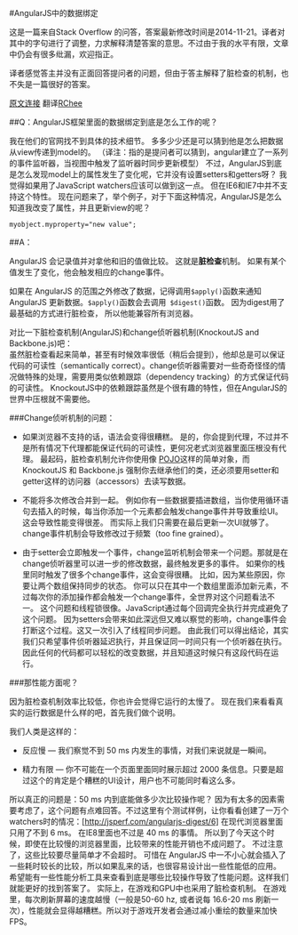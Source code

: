 #AngularJS中的数据绑定

这是一篇来自Stack Overflow 的问答，答案最新修改时间是2014-11-21。译者对其中的字句进行了调整，力求解释清楚答案的意思。不过由于我的水平有限，文章中仍会有很多纰漏，欢迎指正。 

译者感觉答主并没有正面回答提问者的问题，但由于答主解释了脏检查的机制，也不失是一篇很好的答案。

[原文连接](http://stackoverflow.com/questions/9682092/databinding-in-angularjs) 翻译[RChee](https://github.com/rchee)

##Q：AngularJS框架里面的数据绑定到底是怎么工作的呢？

我在他们的官网找不到具体的技术细节。
多多少少还是可以猜到他是怎么把数据从view传递到model的。
（译注：指的是提问者可以猜到，angular建立了一系列的事件监听器，当视图中触发了监听器时同步更新模型）
不过，AngularJS到底是怎么发现model上的属性发生了变化呢，它并没有设置setters和getters呀？
我觉得如果用了JavaScript watchers应该可以做到这一点。
但在IE6和IE7中并不支持这个特性。
现在问题来了，举个例子，对于下面这种情况，AngularJS是怎么知道我改变了属性，并且更新view的呢？

``myobject.myproperty="new value";``

##A：

AngularJS 会记录值并对拿他和旧的值做比较。
这就是**脏检查**机制。
如果有某个值发生了变化，他会触发相应的change事件。

如果在 AngularJS 的范围之外修改了数据，记得调用`$apply()`函数来通知 AngularJS 更新数据。`$apply()`函数会去调用` $digest()`函数。
因为digest用了最基础的方式进行脏检查，
所以他能兼容所有浏览器。

对比一下脏检查机制(AngularJS)和change侦听器机制(KnockoutJS and Backbone.js)吧：<br/>
虽然脏检查看起来简单，甚至有时候效率很低（稍后会提到），他却总是可以保证代码的可读性（semantically correct）。change侦听器需要对一些奇奇怪怪的情况做特殊的处理，需要用类似依赖跟踪（dependency tracking）的方式保证代码的可读性。
KnockoutJS中的依赖跟踪虽然是个很有趣的特性，但在AngularJS的世界中压根就不需要他。


###Change侦听机制的问题：

* 如果浏览器不支持的话，语法会变得很糟糕。
是的，你会提到代理，不过并不是所有情况下代理都能保证代码的可读性，更何况老式浏览器里面压根没有代理。
最起码，脏检查机制允许你使用像 [POJO](http://en.wikipedia.org/wiki/Plain_Old_Java_Object)这样的简单对象，而 KnockoutJS 和  Backbone.js 强制你去继承他们的类，还必须要用setter和getter这样的访问器（accessors）去读写数据。

* 不能将多次修改合并到一起。
例如你有一些数据要插进数组，当你使用循环语句去插入的时候，每当你添加一个元素都会触发change事件并导致重绘UI。
这会导致性能变得很差。
而实际上我们只需要在最后更新一次UI就够了。
change事件机制会导致修改过于频繁（too fine grained）。

* 由于setter会立即触发一个事件，change监听机制会带来一个问题。那就是在change侦听器里可以进一步的修改数据，最终触发更多的事件。
如果你的栈里同时触发了很多个change事件，这会变得很糟。
比如，因为某些原因，你要让两个数组保持同步的状态。
你可以只在其中一个数组里面添加新元素，不过每次你的添加操作都会触发一个change事件，全世界对这个问题看法不一。
这个问题和线程锁很像。JavaScript通过每个回调完全执行并完成避免了这个问题。
因为setters会带来如此深远但又难以察觉的影响，change事件会打断这个过程。这又一次引入了线程同步问题。
由此我们可以得出结论，其实我们只希望事件侦听器延迟执行，并且保证同一时间只有一个侦听器在执行。因此任何的代码都可以轻松的改变数据，并且知道这时候只有这段代码在运行。

###那性能方面呢？

因为脏检查机制效率比较低，你也许会觉得它运行的太慢了。
现在我们来看看真实的运行数据是什么样的吧，首先我们做个说明。

我们人类是这样的：

* 反应慢 — 我们察觉不到 50 ms 内发生的事情，对我们来说就是一瞬间。

* 精力有限 — 你不可能在一个页面里面同时展示超过 2000 条信息。只要是超过这个的肯定是个糟糕的UI设计，用户也不可能同时看这么多。

所以真正的问题是：50 ms 内到底能做多少次比较操作呢？
因为有太多的因素需要考虑了，这个问题有点难回答。不过这里有个测试样例，让你看看创建了一万个watchers时的情况：[http://jsperf.com/angularjs-digest/6] 
在现代浏览器里面只用了不到 6 ms。
在IE8里面也不过是 40 ms 的事情。
所以到了今天这个时候，即使在比较慢的浏览器里面，比较带来的性能开销也不成问题了。
不过注意了，这些比较要尽量简单才不会超时。
可惜在 AngularJS 中一不小心就会插入了一些耗时较长的比较，所以如果乱来的话，也很容易设计出一些性能低的应用。
希望能有一些性能分析工具来查看到底是哪些比较操作导致了性能问题。这样我们就能更好的找到答案了。
实际上，在游戏和GPU中也采用了脏检查机制。
在游戏里，每次刷新屏幕的速度越慢（一般是50-60 hz, 或者说每 16.6-20 ms 刷新一次），性能就会显得越糟糕。所以对于游戏开发者会通过减小重绘的数量来加快FPS。

